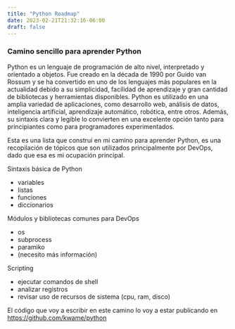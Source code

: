 ```yaml
---
title: "Python Roadmap"
date: 2023-02-21T21:32:16-06:00
draft: false
---
```


### Camino sencillo para aprender Python 

Python es un lenguaje de programación de alto nivel, interpretado y orientado a objetos. Fue creado en la década de 1990 por Guido van Rossum y se ha convertido en uno de los lenguajes más populares en la actualidad debido a su simplicidad, facilidad de aprendizaje y gran cantidad de bibliotecas y herramientas disponibles. Python es utilizado en una amplia variedad de aplicaciones, como desarrollo web, análisis de datos, inteligencia artificial, aprendizaje automático, robótica, entre otros. Además, su sintaxis clara y legible lo convierten en una excelente opción tanto para principiantes como para programadores experimentados.

Esta es una lista que construí en mi camino para aprender Python, es una recopilación de tópicos que son utilizados principalmente por DevOps, dado que esa es mi ocupación principal. 

Sintaxis básica de Python
 - variables
 - listas
 - funciones
 - diccionarios 

Módulos y bibliotecas comunes para DevOps 
 - os 
 - subprocess 
 - paramiko 
 - (necesito más información) 

Scripting 
 - ejecutar comandos de shell
 - analizar registros 
 - revisar uso de recursos de sistema (cpu, ram, disco) 

El código que voy a escribir en este camino lo voy a estar publicando en https://github.com/kwame/python



